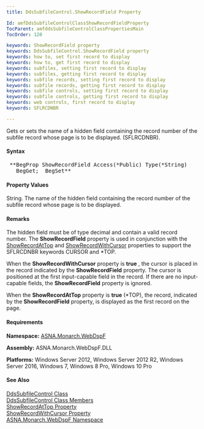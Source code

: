 ```yaml
---
title: DdsSubfileControl.ShowRecordField Property

Id: amfDdsSubfileControlClassShowRecordFieldProperty
TocParent: amfddsSubfileControlClassPropertiesMain
TocOrder: 120

keywords: ShowRecordField property
keywords: DdsSubfileControl.ShowRecordField property
keywords: how to, set first record to display
keywords: how to, get first record to display
keywords: subfiles, setting first record to display
keywords: subfiles, getting first record to display
keywords: subfile records, setting first record to display
keywords: subfile records, getting first record to display
keywords: subfile controls, setting first record to display
keywords: subfile controls, getting first record to display
keywords: web controls, first record to display
keywords: SFLRCDNBR

---
```


Gets or sets the name of a hidden field containing the record number of the subfile record whose page is to be displayed. (SFLRCDNBR).

#### Syntax
<pre class="prettyprint"> **BegProp ShowRecordField Access(*Public) Type(*String)
   BegGet;  BegSet** </pre>

#### Property Values
String. The name of the hidden field containing the record number of the subfile record whose page is to be displayed.

#### Remarks
The hidden field must be of type decimal and contain a valid record number. The **ShowRecordField** property is used in conjunction with the [ ShowRecordAtTop](amfDdsSubfileControlClassShowRecordAtTopProperty.html) and [ ShowRecordWithCursor](amfDdsSubfileControlClassShowRecordWithCursorProperty.html) properties to support the SFLRCDNBR keywords CURSOR and *TOP.

When the **ShowRecordWithCursor** property is **true** , the cursor is placed in the record indicated by the **ShowRecordField** property. The cursor is positioned at the first input-capable field in the record. If there are no input-capable fields, the **ShowRecordField** property is ignored.

When the **ShowRecordAtTop** property is **true** (*TOP), the record, indicated by the **ShowRecordField** property, is displayed as the first record on the page.

#### Requirements
**Namespace:** [ASNA.Monarch.WebDspF](amfWebDspFNamespace.html)

**Assembly:** ASNA.Monarch.WebDspF.DLL

**Platforms:** Windows Server 2012, Windows Server 2012 R2, Windows Server 2016, Windows 7, Windows 8 Pro, Windows 10 Pro

#### See Also
[ DdsSubfileControl Class](amfddsSubfileControlClass.html) <br /> [ DdsSubfileControl Class Members](amfddsSubfileControlClassMembers.html) <br /> [ ShowRecordAtTop Property](amfDdsSubfileControlClassShowRecordAtTopProperty.html) <br />[ ShowRecordWithCursor Property](amfDdsSubfileControlClassShowRecordWithCursorProperty.html) <br />[ ASNA.Monarch.WebDspF Namespace](amfWebDspFNamespace.html) 
